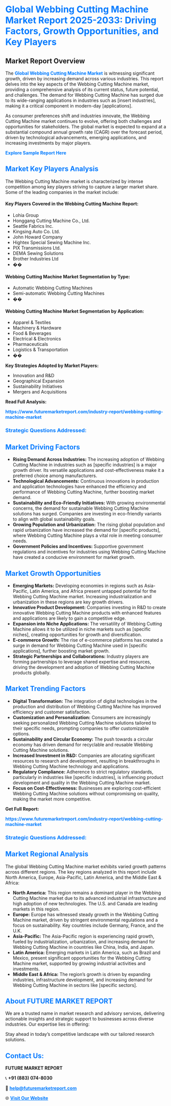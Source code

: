 <h1 style="color: #007BFF;">Global Webbing Cutting Machine Market Report 2025-2033: Driving Factors, Growth Opportunities, and Key Players</h1>

<section id="overview">
<h2>Market Report Overview</h2>
<p>The <a href="https://www.futuremarketreport.com/industry-report/webbing-cutting-machine-market" style="color: #007BFF; text-decoration: none;"><strong>Global Webbing Cutting Machine Market</strong></a> is witnessing significant growth, driven by increasing demand across various industries. This report delves into the key aspects of the Webbing Cutting Machine market, providing a comprehensive analysis of its current status, future potential, and challenges. The demand for Webbing Cutting Machine has surged due to its wide-ranging applications in industries such as [insert industries], making it a critical component in modern-day [applications].</p>
<p>As consumer preferences shift and industries innovate, the Webbing Cutting Machine market continues to evolve, offering both challenges and opportunities for stakeholders. The global market is expected to expand at a substantial compound annual growth rate (CAGR) over the forecast period, driven by technological advancements, emerging applications, and increasing investments by major players.</p>
</section>

<section id="overview">
<p><a href="https://www.futuremarketreport.com/request-sample/reportId=118113" style="color: #007BFF; text-decoration: none;"><strong>Explore Sample Report Here</strong></a></p>
</section>

<section id="key-players">
<h2 style="color: #007BFF;">Market Key Players Analysis</h2>
<p>The Webbing Cutting Machine market is characterized by intense competition among key players striving to capture a larger market share. Some of the leading companies in the market include:</p>
<h4>Key Players Covered in the Webbing Cutting Machine Report:</h4>
<ul><li>Lohia Group</li><li>Honggang Cutting Machine Co., Ltd.</li><li>Seattle Fabrics Inc.</li><li>Kingsing Auto Co. Ltd.</li><li>John Howard Company</li><li>Hightex Special Sewing Machine Inc.</li><li>PIX Transmissions Ltd.</li><li>DEMA Sewing Solutions</li><li>Brother Industries Ltd</li><li>��</li></ul>
<h4>Webbing Cutting Machine Market Segmentation by Type:</h4>
<ul><li>Automatic Webbing Cutting Machines</li><li>Semi-automatic Webbing Cutting Machines</li><li>��</li></ul>

<h4>Webbing Cutting Machine Market Segmentation by Application:</h4>
<ul><li>Apparel &amp; Textiles</li><li>Machinery &amp; Hardware</li><li>Food &amp; Beverages</li><li>Electrical &amp; Electronics</li><li>Pharmaceuticals</li><li>Logistics &amp; Transportation</li><li>��</li></ul>
<p><strong>Key Strategies Adopted by Market Players:</strong></p>
<ul>
<li>Innovation and R&D</li>
<li>Geographical Expansion</li>
<li>Sustainability Initiatives</li>
<li>Mergers and Acquisitions</li>
</ul>
</section>

<section>
<p><strong>Read Full Analysis: </strong></p><a href="https://www.futuremarketreport.com/industry-report/webbing-cutting-machine-market" style="color: #007BFF; text-decoration: none;"><strong>https://www.futuremarketreport.com/industry-report/webbing-cutting-machine-market</strong></a>
<h3 style="color: #007BFF;">Strategic Questions Addressed:</h3>
</section>

<section id="driving-factors">
<h2 style="color: #007BFF;">Market Driving Factors</h2>
<ul>
<li><strong>Rising Demand Across Industries:</strong> The increasing adoption of Webbing Cutting Machine in industries such as [specific industries] is a major growth driver. Its versatile applications and cost-effectiveness make it a preferred choice among manufacturers.</li>
<li><strong>Technological Advancements:</strong> Continuous innovations in production and application technologies have enhanced the efficiency and performance of Webbing Cutting Machine, further boosting market demand.</li>
<li><strong>Sustainability and Eco-Friendly Initiatives:</strong> With growing environmental concerns, the demand for sustainable Webbing Cutting Machine solutions has surged. Companies are investing in eco-friendly variants to align with global sustainability goals.</li>
<li><strong>Growing Population and Urbanization:</strong> The rising global population and rapid urbanization have increased the demand for [specific products], where Webbing Cutting Machine plays a vital role in meeting consumer needs.</li>
<li><strong>Government Policies and Incentives:</strong> Supportive government regulations and incentives for industries using Webbing Cutting Machine have created a conducive environment for market growth.</li>
</ul>
</section>

<section id="growth-opportunities">
<h2 style="color: #007BFF;">Market Growth Opportunities</h2>
<ul>
<li><strong>Emerging Markets:</strong> Developing economies in regions such as Asia-Pacific, Latin America, and Africa present untapped potential for the Webbing Cutting Machine market. Increasing industrialization and urbanization in these regions are key growth drivers.</li>
<li><strong>Innovative Product Development:</strong> Companies investing in R&D to create innovative Webbing Cutting Machine products with enhanced features and applications are likely to gain a competitive edge.</li>
<li><strong>Expansion into Niche Applications:</strong> The versatility of Webbing Cutting Machine allows it to be utilized in niche markets such as [specific niches], creating opportunities for growth and diversification.</li>
<li><strong>E-commerce Growth:</strong> The rise of e-commerce platforms has created a surge in demand for Webbing Cutting Machine used in [specific applications], further boosting market growth.</li>
<li><strong>Strategic Partnerships and Collaborations:</strong> Industry players are forming partnerships to leverage shared expertise and resources, driving the development and adoption of Webbing Cutting Machine products globally.</li>
</ul>
</section>

<section id="trending-factors">
<h2 style="color: #007BFF;">Market Trending Factors</h2>
<ul>
<li><strong>Digital Transformation:</strong> The integration of digital technologies in the production and distribution of Webbing Cutting Machine has improved efficiency and customer satisfaction.</li>
<li><strong>Customization and Personalization:</strong> Consumers are increasingly seeking personalized Webbing Cutting Machine solutions tailored to their specific needs, prompting companies to offer customizable options.</li>
<li><strong>Sustainability and Circular Economy:</strong> The push towards a circular economy has driven demand for recyclable and reusable Webbing Cutting Machine solutions.</li>
<li><strong>Increased Investment in R&D:</strong> Companies are allocating significant resources to research and development, resulting in breakthroughs in Webbing Cutting Machine technology and applications.</li>
<li><strong>Regulatory Compliance:</strong> Adherence to strict regulatory standards, particularly in industries like [specific industries], is influencing product development and quality in the Webbing Cutting Machine market.</li>
<li><strong>Focus on Cost-Effectiveness:</strong> Businesses are exploring cost-efficient Webbing Cutting Machine solutions without compromising on quality, making the market more competitive.</li>
</ul>
</section>

<section>
<p><strong>Get Full Report: </strong></p><a href="https://www.futuremarketreport.com/industry-report/webbing-cutting-machine-market" style="color: #007BFF; text-decoration: none;"><strong>https://www.futuremarketreport.com/industry-report/webbing-cutting-machine-market</strong></a>
<h3 style="color: #007BFF;">Strategic Questions Addressed:</h3>
</section>


<section id="regional-analysis">
<h2 style="color: #007BFF;">Market Regional Analysis</h2>
<p>The global Webbing Cutting Machine market exhibits varied growth patterns across different regions. The key regions analyzed in this report include North America, Europe, Asia-Pacific, Latin America, and the Middle East & Africa:</p>
<ul>
<li><strong>North America:</strong> This region remains a dominant player in the Webbing Cutting Machine market due to its advanced industrial infrastructure and high adoption of new technologies. The U.S. and Canada are leading markets in this region.</li>
<li><strong>Europe:</strong> Europe has witnessed steady growth in the Webbing Cutting Machine market, driven by stringent environmental regulations and a focus on sustainability. Key countries include Germany, France, and the U.K.</li>
<li><strong>Asia-Pacific:</strong> The Asia-Pacific region is experiencing rapid growth, fueled by industrialization, urbanization, and increasing demand for Webbing Cutting Machine in countries like China, India, and Japan.</li>
<li><strong>Latin America:</strong> Emerging markets in Latin America, such as Brazil and Mexico, present significant opportunities for the Webbing Cutting Machine market, supported by growing industrial activities and investments.</li>
<li><strong>Middle East & Africa:</strong> The region’s growth is driven by expanding industries, infrastructure development, and increasing demand for Webbing Cutting Machine in sectors like [specific sectors].</li>
</ul>
</section>

<footer>
<h2 style="color: #007BFF;">About FUTURE MARKET REPORT</h2>
<p>We are a trusted name in market research and advisory services, delivering actionable insights and strategic support to businesses across diverse industries. Our expertise lies in offering:</p>

<p>Stay ahead in today’s competitive landscape with our tailored research solutions.</p>

<h2 style="color: #007BFF;">Contact Us:</h2>
<p><strong>FUTURE MARKET REPORT</strong></p>
<p>📞 <strong>+91 (883) 074-8030</strong></p>
<p>📧 <strong><a href="mailto:help@futuremarketreport.com" style="color: #007BFF;">help@futuremarketreport.com</a></strong></p>
<p>🌐 <strong><a href="https://www.futuremarketreport.com/" style="color: #007BFF;">Visit Our Website</a></strong></p>
</footer>